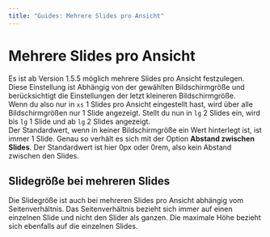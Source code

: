 ```yaml
---
title: "Guides: Mehrere Slides pro Ansicht"
---
```


# Mehrere Slides pro Ansicht
Es ist ab Version 1.5.5 möglich mehrere Slides pro Ansicht festzulegen. Diese Einstellung ist Abhängig von der gewählten Bildschirmgröße und berücksichtigt die Einstellungen der letzt kleineren Bildschirmgröße.  
Wenn du also nur in `xs` 1 Slides pro Ansicht eingestellt hast, wird über alle Bildschirmgrößen nur 1 Slide angezeigt. Stellt du nun in `lg` 2 Slides ein, wird bis `lg` 1 Slide und ab `lg` 2 Slides angezeigt.  
Der Standardwert, wenn in keiner Bildschirmgröße ein Wert hinterlegt ist, ist immer 1 Slide.
Genau so verhält es sich mit der Option **Abstand zwischen Slides**. Der Standardwert ist hier 0px oder 0rem, also kein Abstand zwischen den Slides.

## Slidegröße bei mehreren Slides
Die Slidegröße ist auch bei mehreren Slides pro Ansicht abhängig vom Seitenverhältnis. Das Seitenverhältnis bezieht sich immer auf einen einzelnen Slide und nicht den Slider als ganzen. Die maximale Höhe bezieht sich ebenfalls auf die einzelnen Slides.